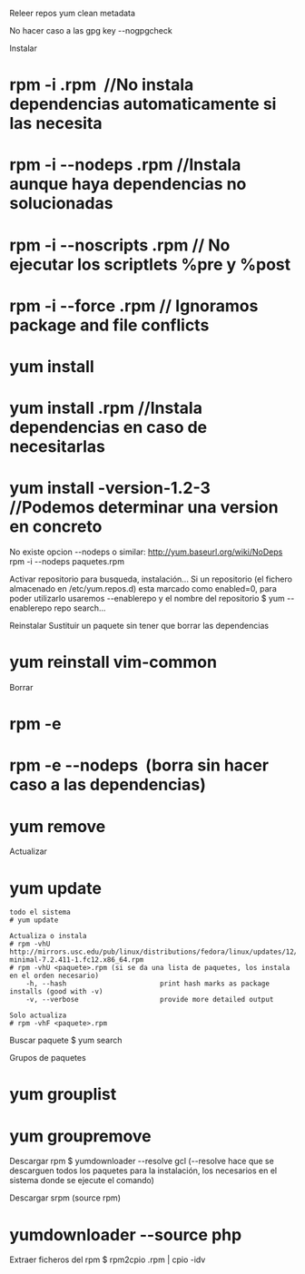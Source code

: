 Releer repos
yum clean metadata

No hacer caso a las gpg key
--nogpgcheck

Instalar
# rpm -i <paquete>.rpm  //No instala dependencias automaticamente si las necesita
# rpm -i --nodeps <paquete>.rpm  //Instala aunque haya dependencias no solucionadas
# rpm -i --noscripts <paquete>.rpm // No ejecutar los scriptlets %pre y %post
# rpm -i --force <paquete>.rpm // Ignoramos package and file conflicts
# yum install <paquete>
# yum install <paquete>.rpm //Instala dependencias en caso de necesitarlas
# yum install <paquete>-version-1.2-3  //Podemos determinar una version en concreto

No existe opcion --nodeps o similar: http://yum.baseurl.org/wiki/NoDeps
rpm -i --nodeps paquetes.rpm

Activar repositorio para busqueda, instalación...
Si un repositorio (el fichero almacenado en /etc/yum.repos.d) esta marcado como enabled=0, para poder utilizarlo usaremos --enablerepo y el nombre del repositorio
$ yum --enablerepo repo search...


Reinstalar
Sustituir un paquete sin tener que borrar las dependencias
# yum reinstall vim-common


Borrar
# rpm -e <paquete>
# rpm -e --nodeps <paquete>  (borra sin hacer caso a las dependencias)
# yum remove <paquete>


Actualizar
# yum update <paquete>

	todo el sistema
	# yum update

	Actualiza o instala
	# rpm -vhU http://mirrors.usc.edu/pub/linux/distributions/fedora/linux/updates/12/x86_64/vim-minimal-7.2.411-1.fc12.x86_64.rpm
	# rpm -vhU <paquete>.rpm (si se da una lista de paquetes, los instala en el orden necesario)
		-h, --hash                       print hash marks as package installs (good with -v)
		-v, --verbose                    provide more detailed output

	Solo actualiza
	# rpm -vhF <paquete>.rpm


Buscar paquete
$ yum search <paquete>


Grupos de paquetes
# yum grouplist
# yum groupremove


Descargar rpm
$ yumdownloader --resolve gcl 
	(--resolve hace que se descarguen todos los paquetes para la instalación, los necesarios en el sistema donde se ejecute el comando)

Descargar srpm (source rpm)
# yumdownloader --source php 


Extraer ficheros del rpm
$ rpm2cpio <paquete>.rpm | cpio -idv
